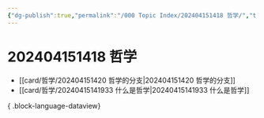 ```yaml
---
{"dg-publish":true,"permalink":"/000 Topic Index/202404151418 哲学/","tags":["index","哲学"],"noteIcon":"2","created":"2023-08-08T12:54:06+08:00","updated":"2024-10-12T23:48:35+08:00"}
---
```



# 202404151418 哲学

- [[card/哲学/202404151420 哲学的分支\|202404151420 哲学的分支]]
- [[card/哲学/20240415141933 什么是哲学\|20240415141933 什么是哲学]]

{ .block-language-dataview}
